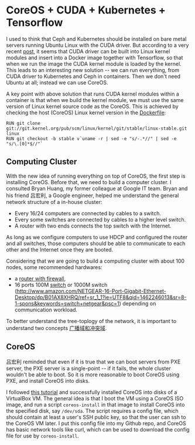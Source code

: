 # CoreOS + CUDA + Kubernetes + Tensorflow

I used to think that Ceph and Kubernetes should be installed on bare
metal servers running Ubuntu Linux with the CUDA driver.  But
according to a very recent
[post](http://www.emergingstack.com/2016/01/10/Nvidia-GPU-plus-CoreOS-plus-Docker-plus-TensorFlow.html),
it seems that CUDA driver can be built into Linux kernel modules and
insert into a Docker image together with Tensorflow, so that when we
run the image the CUDA kernel module is loaded by the kernel.  This
leads to an interesting new solution -- we can run everything, from
CUDA driver to Kubernetes and Ceph in containers.  Then we don't need
Ubuntu at all; instead we can use CoreOS.


A key point with above solution that runs CUDA kernel modules within a
container is that when we build the kernel module, we must use the
same version of Linux kernel source code as the CoreOS.  This is
achieved by checking the host (CoreOS) Linux kernel version in the
[Dockerfile](https://github.com/emergingstack/es-dev-stack/blob/master/corenvidiadrivers/Dockerfile):

```
RUN git clone git://git.kernel.org/pub/scm/linux/kernel/git/stable/linux-stable.git linux
RUN git checkout -b stable v`uname -r | sed -e "s/-.*//" | sed -e "s/\.[0]*$//"`
```

## Computing Cluster

With the new idea of running everything on top of CoreOS, the first
step is installing CoreOS.  Before that, we need to build a computer
cluster.  I consulted Bryan Huang, my former colleague at Google IT
team.  Bryan and his friend 吕宏利, a Google engineer, helped me
understand the general network structure of a in-house cluster:

- Every 16/24 computers are connected by cables to a switch.
- Every some switches are connected by cables to a higher level switch.
- A router with two ends connects the top switch with the Internet.

As long as we configure computers to use HDCP and configured the
router and all switches, those computers should be able to communicate
to each other and the Internet once they are booted.

Considering that we are going to build a computing cluster with about 100
nodes, some recommended hardwares:

- a [router with firewall](http://www.fortinet.com.cn/products/fortigate/60D.html),
- 16 ports 100M
  [switch](http://www.amazon.com/NETGEAR-ProSAFE-FS116NA-16-Port-Ethernet/dp/B000063UZW/ref=sr_1_11?ie=UTF8&qid=1462245958&sr=8-11&keywords=switch)
  or 1000M switch
  (http://www.amazon.com/NETGEAR-16-Port-Gigabit-Ethernet-Desktop/dp/B01AX8XHRQ/ref=sr_1_1?ie=UTF8&qid=1462246013&sr=8-1-spons&keywords=switch+netgear&psc=1)
  depending on communication workload.

To better understand the tree-toplogy of the network, it is important
to understand two concepts
[广播域和冲突域](http://202.201.18.40:8080/mas5/bbs/showBBS.jsp?id=5015&forum=259&noButton=yes).

## CoreOS

吕宏利 reminded that even if it is true that we can boot servers from
PXE server, the PXE server is a single-point -- if it fails, the whole
cluster wouldn't be able to boot.  So it is more reasonable to boot
CoreOS using PXE, and install CoreOS into disks.

I followed
[this tutorial](https://gist.github.com/noonat/9fc170ea0c6ddea69c58)
and successfully installed CoreOS into disks of a VirtualBox VM.  The
general idea is that I boot the VM using a CoreOS ISO image, and run a
script `coreos-install` in that image to install CoreOS into the
specified disk, say `/dev/sda`.  The script requires a config file,
which should contain at least a user's SSH public key, so that the
user can ssh to the CoreOS VM later.  I put this config file into my
Github repo, and CoreOS has basic network tools like curl, which can
be used to download the config file for use by `coreos-install`.
